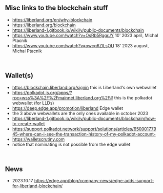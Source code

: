 
Misc links to the blockchain stuff
----------------------------------
* https://liberland.org/en/why-blockchain
* https://liberland.org/blockchain
* https://liberland-1.gitbook.io/wiki/v/public-documents/blockchain
* https://www.youtube.com/watch?v=OsRb5RggrJY 10' 2023 april, Michal Ptacnik
* https://www.youtube.com/watch?v=owcq6ZlLsOU 18' 2023 august, Michal Ptacnik
<br>

Wallet(s)
---------
* https://blockchain.liberland.org/signin this is Liberland's own webwallet
* https://polkadot.js.org/apps/?rpc=wss%3A%2F%2Fmainnet.liberland.org%2F# this is the polkadot webwallet (for LLDs)
* https://deep.edge.app/promotion/liberland Edge wallet
* the 3 above webwallets are the only ones available in october 2023
* https://liberland-1.gitbook.io/wiki/v/public-documents/blockchain/how-to-create-wallet
* https://support.polkadot.network/support/solutions/articles/65000177945-where-can-i-see-the-transaction-history-of-my-polkadot-account-
* https://walletscrutiny.com
* notice that nominating is not possible from the edge wallet
<br>
<!--
https://traderfrancophone.fr/crypto-monnaie/edge-wallet-avis/
-->

News
----
* 2023.10.17 https://edge.app/blog/company-news/edge-adds-support-for-liberland-blockchain/

<br>

